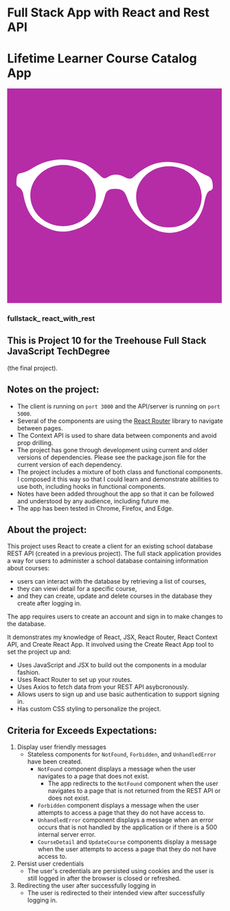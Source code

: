 # Full Stack App with React and Rest API
# Lifetime Learner Course Catalog App

![glasses](client/src/components/glasses.png)
### fullstack_ react_with_rest

## This is Project 10 for the Treehouse Full Stack JavaScript TechDegree
(the final project).

## Notes on the project:
* The client is running on `port 3000` and the API/server is running on `port 5000`.
* Several of the components are using the [React Router](https://reacttraining.com/react-router/web/guides/quick-start) library to navigate between pages.
* The Context API is used to share data between components and avoid prop drilling.
* The project has gone through development using current and older versions of dependencies.  Please see the package.json file for the current version of each dependency.
* The project includes a mixture of both class and functional components.  I composed it this way so that I could learn and demonstrate abilities to use both, including hooks in functional components.
* Notes have been added throughout the app so that it can be followed and understood by any audience, including future me.
* The app has been tested in Chrome, Firefox, and Edge.

## About the project:

This project uses React to create a client for an existing school database REST API (created in a previous project). The full stack application provides a way for users to administer a school database containing information about courses: 
- users can interact with the database by retrieving a list of courses, 
- they can viewi detail for a specific course, 
- and they can create, update and delete courses in the database they create after logging in.

The app requires users to create an account and sign in to make changes to the database. 

It demonstrates my knowledge of React, JSX, React Router, React Context API, and Create React App.
It involved using the Create React App tool to set the project up and:

- Uses JavaScript and JSX to build out the components in a modular fashion.
- Uses React Router to set up your routes.
- Uses Axios to fetch data from your REST API asybcronously.
- Allows users to sign up and use basic authentication to support signing in.
- Has custom CSS styling to personalize the project.


## Criteria for Exceeds Expectations:

1.  Display user friendly messages
    - Stateless components for `NotFound`, `Forbidden`, and `UnhandledError` have been created.
        - `NotFound` component displays a message when the user navigates to a page that does not exist.
            - The app redirects to the `NotFound` component when the user navigates to a page that is not returned from the REST API or does not exist.
        - `Forbidden` component displays a message when the user attempts to access a page that they do not have access to.
        - `UnhandledError` component displays a message when an error occurs that is not handled by the application or if there is a 500 internal server error.
        - `CourseDetail` and `UpdateCourse` components display a message when the user attempts to access a page that they do not have access to.
2. Persist user credentials
    - The user's credentials are persisted using cookies and the user is still logged in after the browser is closed or refreshed.
3.  Redirecting the user after successfully logging in
    - The user is redirected to their intended view after successfully logging in.
